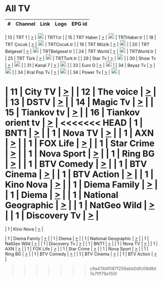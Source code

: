 <h1>All TV</h1>

| #   | Channel        | Link  | Logo | EPG id |
|:---:|:--------------:|:-----:|:----:|:------:|

| 13  | TRT 1            | [>](https://tv-trt1.medya.trt.com.tr/master.m3u8) | <img height="20" src="https://i.imgur.com/j786OLG.png"/> | TRT1.tr |
| 15  | TRT Haber        | [>](https://tv-trthaber.medya.trt.com.tr/master.m3u8) | <img height="20" src="https://i.imgur.com/OVfo8Ab.png"/> | TRTHaber.tr |
| 18  | TRT Çocuk        | [>](https://tv-trtcocuk.medya.trt.com.tr/master.m3u8) | <img height="20" src="https://i.imgur.com/QLFmD6d.png"/> | TRTCocuk.tr |
| 19  | TRT Müzik        | [>](https://tv-trtmuzik.medya.trt.com.tr/master.m3u8) | <img height="20" src="https://i.imgur.com/fIVFCEd.png"/> |
| 20  | TRT Belgesel     | [>](https://tv-trtbelgesel.medya.trt.com.tr/master.m3u8) | <img height="20" src="https://i.imgur.com/MGO87pe.png"/> | TRTBelgesel.tr |
| 24  | TRT World        | [>](https://tv-trtworld.medya.trt.com.tr/master.m3u8) | <img height="20" src="https://i.imgur.com/JEA2xpv.png"/> | TRTWorld.tr |
| 25  | TRT Türk         | [>](https://tv-trtturk.medya.trt.com.tr/master.m3u8) | <img height="20" src="https://i.imgur.com/OSTOQNw.png"/> | TRTTurk.tr |
| 29  | Star Tv   | [>](https://dogus-live.daioncdn.net/startv/startv_360p.m3u8) | <img height="20" src="https://i.imgur.com/IebUZx1.png"/> |
| 30  | Show Tv     | [>](https://ciner-live.daioncdn.net/showtv/showtv.m3u8) | <img height="20" src="https://i.imgur.com/IebUZx1.png"/> |
| 31  | Kanal 7     | [>](https://kanal7-live.daioncdn.net/kanal7/kanal7.m3u8) | <img height="20" src="https://i.imgur.com/IebUZx1.png"/> |
| 33  | Euro D    | [>](https://www.youtube.com/user/KanalD/live) | <img height="20" src="https://i.imgur.com/IebUZx1.png"/> |
| 34  | Beyaz Tv     | [>](https://beyaztv-live.daioncdn.net/beyaztv/beyaztv.m3u8) | <img height="20" src="https://i.imgur.com/IebUZx1.png"/> |
| 34  | Kral Pop Tv     | [>](https://www.youtube.com/watch?v=GuFTuKoXepw) | <img height="20" src="https://i.imgur.com/IebUZx1.png"/> |
| 34  | Power Tv     | [>](https://livetv.powerapp.com.tr/powerTV/powerhd.smil/chunklist.m3u8) | <img height="20" src="https://i.imgur.com/IebUZx1.png"/> |


| 11  | City TV | [>](https://tv.city.bg/play/tshls/citytv/index.m3u8) |
| 12  | The voice | [>](https://bss1.neterra.tv/thevoice/thevoice.m3u8) |
| 13  | DSTV | [>](http://46.249.95.140:8081/hls/data.m3u8) |
| 14  | Magic Tv | [>](https://bss1.neterra.tv/magictv/magictv.m3u8) |
| 15  | Tiankov tv | [>](https://streamer103.neterra.tv/tiankov-folk/live.m3u8) |
| 16  | Tiankov orient tv | [>](https://streamer103.neterra.tv/tiankov-orient/live.m3u8) |
<<<<<<< HEAD
| 1 | BNT1 | [>](https://ymkaya.xyz:47727/tv/bnt1/playlist.m3u8?wmsAuthSign=c2VydmVyX3RpbWU9MS8zLzIwMjUgMTA6Mzg6MjIgQU0maGFzaF92YWx1ZT1HUmwyYWhiVDF3aStObU5DYTQwWkVRPT0mdmFsaWRtaW51dGVzPTYw) |
| 1 | Nova TV | [>](https://ymkaya.xyz:47727/tv/novatv/playlist.m3u8?wmsAuthSign=c2VydmVyX3RpbWU9MS8zLzIwMjUgMTA6Mzg6MzAgQU0maGFzaF92YWx1ZT1OMi9mSW4rUytSZHFKSTFJaXZOTXpBPT0mdmFsaWRtaW51dGVzPTYw) |
| 1 | AXN | [>](https://ymkaya.xyz:47727/tv/axn/playlist.m3u8?wmsAuthSign=c2VydmVyX3RpbWU9MS8zLzIwMjUgMTA6Mzg6MzggQU0maGFzaF92YWx1ZT16d3JXd3hrTHRzQ0hITnkzY1NML0Z3PT0mdmFsaWRtaW51dGVzPTYw) |
| 1 | FOX Life | [>](https://ymkaya.xyz:47727/tv/foxlife/playlist.m3u8?wmsAuthSign=c2VydmVyX3RpbWU9MS8zLzIwMjUgMTA6Mzg6NDUgQU0maGFzaF92YWx1ZT02NkllYTE2K21MLzNsSXpnZEFJTnB3PT0mdmFsaWRtaW51dGVzPTYw) |
| 1 | Star Crime | [>](https://ymkaya.xyz:47727/tv/foxcrime/playlist.m3u8?wmsAuthSign=c2VydmVyX3RpbWU9MS8zLzIwMjUgMTA6Mzg6NTMgQU0maGFzaF92YWx1ZT11YXpic0JyaHoxalVaSlYrZzFLMVlBPT0mdmFsaWRtaW51dGVzPTYw) |
| 1 | Nova Sport | [>](https://ymkaya.xyz:47727/tv/novasport/playlist.m3u8?wmsAuthSign=c2VydmVyX3RpbWU9MS8zLzIwMjUgMTA6Mzk6MDAgQU0maGFzaF92YWx1ZT1oNFJFMDJGWGwxM1JQVDExQjVHQk9nPT0mdmFsaWRtaW51dGVzPTYw) |
| 1 | Ring BG | [>](https://ymkaya.xyz:47727/tv/ringbg/playlist.m3u8?wmsAuthSign=c2VydmVyX3RpbWU9MS8zLzIwMjUgMTA6Mzk6MDggQU0maGFzaF92YWx1ZT1PcGg1bnRjbzdjRENLcjZieDBWZzdRPT0mdmFsaWRtaW51dGVzPTYw) |
| 1 | BTV Comedy | [>](https://ymkaya.xyz:47727/tv/btvcomedy/playlist.m3u8?wmsAuthSign=c2VydmVyX3RpbWU9MS8zLzIwMjUgMTA6Mzk6MTUgQU0maGFzaF92YWx1ZT1kMTg5aVJWWGZxVVFnMG1Lbnd6dDVRPT0mdmFsaWRtaW51dGVzPTYw) |
| 1 | BTV Cinema | [>](https://ymkaya.xyz:47727/tv/btvcinema/playlist.m3u8?wmsAuthSign=c2VydmVyX3RpbWU9MS8zLzIwMjUgMTA6Mzk6MjIgQU0maGFzaF92YWx1ZT1Nd2ZLcEhSUS9KY1c0YmVnZlhhNHhRPT0mdmFsaWRtaW51dGVzPTYw) |
| 1 | BTV Action | [>](https://ymkaya.xyz:47727/tv/btvaction/playlist.m3u8?wmsAuthSign=c2VydmVyX3RpbWU9MS8zLzIwMjUgMTA6Mzk6MjkgQU0maGFzaF92YWx1ZT1KMVljc3h4ZHRKQ1JQN2xGU09vc2R3PT0mdmFsaWRtaW51dGVzPTYw) |
| 1 | Kino Nova | [>](https://ymkaya.xyz:47727/tv/kinonova/playlist.m3u8?wmsAuthSign=c2VydmVyX3RpbWU9MS8zLzIwMjUgMTA6Mzk6NDQgQU0maGFzaF92YWx1ZT1sVUdaamFTS1RyeHV1V3JzeXVDSXhBPT0mdmFsaWRtaW51dGVzPTYw) |
| 1 | Diema Family | [>](https://ymkaya.xyz:47727/tv/diemafamily/playlist.m3u8?wmsAuthSign=c2VydmVyX3RpbWU9MS8zLzIwMjUgMTA6Mzk6NTEgQU0maGFzaF92YWx1ZT04eENaSXp3VDhKOFFhQWZ3WDVXNmZ3PT0mdmFsaWRtaW51dGVzPTYw) |
| 1 | Diema | [>](https://ymkaya.xyz:47727/tv/diema/playlist.m3u8?wmsAuthSign=c2VydmVyX3RpbWU9MS8zLzIwMjUgMTA6NDA6MDEgQU0maGFzaF92YWx1ZT1Tbmt5RW41aDcvNlY1bVFSb2kyNmVnPT0mdmFsaWRtaW51dGVzPTYw) |
| 1 | National Geographic | [>](https://ymkaya.xyz:47727/tv/natgeo/playlist.m3u8?wmsAuthSign=c2VydmVyX3RpbWU9MS8zLzIwMjUgMTA6NDA6NTYgQU0maGFzaF92YWx1ZT10WlpESURJb0dETWgxMUZ6SzZiY3pBPT0mdmFsaWRtaW51dGVzPTYw) |
| 1 | NatGeo Wild | [>](https://ymkaya.xyz:47727/tv/natgeowild/playlist.m3u8?wmsAuthSign=c2VydmVyX3RpbWU9MS8zLzIwMjUgMTA6NDE6MDMgQU0maGFzaF92YWx1ZT1xV3NvK0F3M01tVjFWdHJ2WUJSMDJRPT0mdmFsaWRtaW51dGVzPTYw) |
| 1 | Discovery Tv | [>](https://ymkaya.xyz:47727/tv/discovery/playlist.m3u8?wmsAuthSign=c2VydmVyX3RpbWU9MS8zLzIwMjUgMTA6NDE6MTAgQU0maGFzaF92YWx1ZT1uL0NIZWhVTTRhVEl1RUtzYng1M2ZRPT0mdmFsaWRtaW51dGVzPTYw) |
=======


| 1 | Kino Nova | [>](https://ymkaya.xyz:11336/tv/kinonova/playlist.m3u8?wmsAuthSign=c2VydmVyX3RpbWU9MS8yLzIwMjUgNDo0MDoyMCBBTSZoYXNoX3ZhbHVlPWlFS1FrWEtMMVRFM3l5YklUWUJQUHc9PSZ2YWxpZG1pbnV0ZXM9NjA=) |

| 1 | Diema Family | [>](https://ymkaya.xyz:11336/tv/diemafamily/playlist.m3u8?wmsAuthSign=c2VydmVyX3RpbWU9MS8yLzIwMjUgNDo0MDozMCBBTSZoYXNoX3ZhbHVlPUVUaTVKTldvZTF5WVVCM0YwL21kaXc9PSZ2YWxpZG1pbnV0ZXM9NjA=) |
| 1 | Diema | [>](https://ymkaya.xyz:11336/tv/diema/playlist.m3u8?wmsAuthSign=c2VydmVyX3RpbWU9MS8yLzIwMjUgNDo0MDo0MCBBTSZoYXNoX3ZhbHVlPVlYMWVJT2NuUjNpUTBsaytEUFFOS2c9PSZ2YWxpZG1pbnV0ZXM9NjA=) |
| 1 | National Geographic | [>](https://ymkaya.xyz:11336/tv/natgeo/playlist.m3u8?wmsAuthSign=c2VydmVyX3RpbWU9MS8yLzIwMjUgNDo0MTo0MSBBTSZoYXNoX3ZhbHVlPTJQTlVmcG5nYWx0M013eUhGRGxnd0E9PSZ2YWxpZG1pbnV0ZXM9NjA=) |
| 1 | NatGeo Wild | [>](https://ymkaya.xyz:11336/tv/natgeowild/playlist.m3u8?wmsAuthSign=c2VydmVyX3RpbWU9MS8yLzIwMjUgNDo0MTo1MSBBTSZoYXNoX3ZhbHVlPVl1OXZaTTliN0hGWEN3eDBYd1duNkE9PSZ2YWxpZG1pbnV0ZXM9NjA=) |
| 1 | Discovery Tv | [>](https://ymkaya.xyz:11336/tv/discovery/playlist.m3u8?wmsAuthSign=c2VydmVyX3RpbWU9MS8yLzIwMjUgNDo0MjowMSBBTSZoYXNoX3ZhbHVlPWtBQmdLNlY2RmQwWElzMVYzSDJyVkE9PSZ2YWxpZG1pbnV0ZXM9NjA=) |
| 1 | BNT1 | [>](https://ymkaya.xyz:11336/tv/bnt1/playlist.m3u8?wmsAuthSign=c2VydmVyX3RpbWU9MS8yLzIwMjUgNDozODozOCBBTSZoYXNoX3ZhbHVlPVVrMVlRQXpJWlhYeUh6ZFVpSC9NMUE9PSZ2YWxpZG1pbnV0ZXM9NjA=) |
| 1 | Nova TV | [>](https://ymkaya.xyz:11336/tv/novatv/playlist.m3u8?wmsAuthSign=c2VydmVyX3RpbWU9MS8yLzIwMjUgNDozODo0OCBBTSZoYXNoX3ZhbHVlPUVxQjh1a0ZzYkVGZU8zZDFGTzdreVE9PSZ2YWxpZG1pbnV0ZXM9NjA=) |
| 1 | AXN | [>](https://ymkaya.xyz:11336/tv/axn/playlist.m3u8?wmsAuthSign=c2VydmVyX3RpbWU9MS8yLzIwMjUgNDozODo1OCBBTSZoYXNoX3ZhbHVlPUpkWStGY1hkNXhaOVpPZ0thQ0FZL3c9PSZ2YWxpZG1pbnV0ZXM9NjA=) |
| 1 | FOX Life | [>](https://ymkaya.xyz:11336/tv/foxlife/playlist.m3u8?wmsAuthSign=c2VydmVyX3RpbWU9MS8yLzIwMjUgNDozOToxMCBBTSZoYXNoX3ZhbHVlPWt1ZDc1T3AzYlZDTjJnSy9TU0xJZlE9PSZ2YWxpZG1pbnV0ZXM9NjA=) |
| 1 | Star Crime | [>](https://ymkaya.xyz:11336/tv/foxcrime/playlist.m3u8?wmsAuthSign=c2VydmVyX3RpbWU9MS8yLzIwMjUgNDozOToyMCBBTSZoYXNoX3ZhbHVlPXIwVU45Nm9FR1l2enNkTG9TanBxbmc9PSZ2YWxpZG1pbnV0ZXM9NjA=) |
| 1 | Nova Sport | [>](https://ymkaya.xyz:11336/tv/novasport/playlist.m3u8?wmsAuthSign=c2VydmVyX3RpbWU9MS8yLzIwMjUgNDozOTozMCBBTSZoYXNoX3ZhbHVlPXlSZ0UxazVaM0xhSmc0NmR4T0c1T2c9PSZ2YWxpZG1pbnV0ZXM9NjA=) |
| 1 | Ring BG | [>](https://ymkaya.xyz:11336/tv/ringbg/playlist.m3u8?wmsAuthSign=c2VydmVyX3RpbWU9MS8yLzIwMjUgNDozOTo0MCBBTSZoYXNoX3ZhbHVlPTR4aUlFNHVUYWN4enY1WkVuOFZma2c9PSZ2YWxpZG1pbnV0ZXM9NjA=) |
| 1 | BTV Comedy | [>](https://ymkaya.xyz:11336/tv/btvcomedy/playlist.m3u8?wmsAuthSign=c2VydmVyX3RpbWU9MS8yLzIwMjUgNDozOTo1MCBBTSZoYXNoX3ZhbHVlPUtrMTJ2RHNTTUU1RFp1ZkVOdXFSK3c9PSZ2YWxpZG1pbnV0ZXM9NjA=) |
| 1 | BTV Cinema | [>](https://ymkaya.xyz:11336/tv/btvcinema/playlist.m3u8?wmsAuthSign=c2VydmVyX3RpbWU9MS8yLzIwMjUgNDozOTo1OSBBTSZoYXNoX3ZhbHVlPTZWcU9FZW56cG1NM1lrYy8xNE5NeHc9PSZ2YWxpZG1pbnV0ZXM9NjA=) |
| 1 | BTV Action | [>](https://ymkaya.xyz:11336/tv/btvaction/playlist.m3u8?wmsAuthSign=c2VydmVyX3RpbWU9MS8yLzIwMjUgNDo0MDoxMCBBTSZoYXNoX3ZhbHVlPUlDd0ErRkZVWThyMVZwR3c2REdGZ3c9PSZ2YWxpZG1pbnV0ZXM9NjA=) |
>>>>>>> c9a474df087f259abb0dfc08d8d7e7fff79e155f
